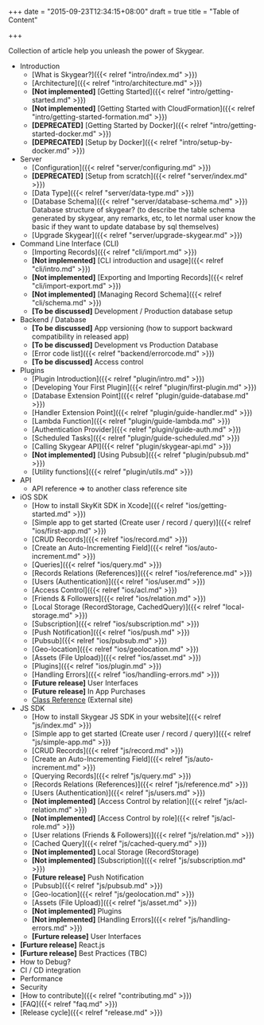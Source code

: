 +++
date = "2015-09-23T12:34:15+08:00"
draft = true
title = "Table of Content"

+++

Collection of article help you unleash the power of Skygear.


- Introduction
  - [What is Skygear?]({{< relref "intro/index.md" >}})
  - [Architecture]({{< relref "intro/architecture.md" >}})
  - **[Not implemented]** [Getting Started]({{< relref "intro/getting-started.md" >}})
  - **[Not implemented]** [Getting Started with CloudFormation]({{< relref "intro/getting-started-formation.md" >}})
  - **[DEPRECATED]** [Getting Started by Docker]({{< relref "intro/getting-started-docker.md" >}})
  - **[DEPRECATED]** [Setup by Docker]({{< relref "intro/setup-by-docker.md" >}})
- Server
  - [Configuration]({{< relref "server/configuring.md" >}})
  - **[DEPRECATED]** [Setup from scratch]({{< relref "server/index.md" >}})
  - [Data Type]({{< relref "server/data-type.md" >}})
  - [Database Schema]({{< relref "server/database-schema.md" >}}) Database structure of skygear? (to describe the table schema generated by skygear, any remarks, etc, to let normal user know the basic if they want to update database by sql themselves)
  - [Upgrade Skygear]({{< relref "server/upgrade-skygear.md" >}})
- Command Line Interface (CLI)
  - [Importing Records]({{< relref "cli/import.md" >}})
  - **[Not implemented]** [CLI introduction and usage]({{< relref "cli/intro.md" >}})
  - **[Not implemented]** [Exporting and Importing Records]({{< relref "cli/import-export.md" >}})
  - **[Not implemented]** [Managing Record Schema]({{< relref "cli/schema.md" >}})
  - **[To be discussed]** Development / Production database setup
- Backend / Database
  - **[To be discussed]** App versioning (how to support backward compatibility in released app)
  - **[To be discussed]** Development vs Production Database
  - [Error code list]({{< relref "backend/errorcode.md" >}})
  - **[To be discussed]** Access control
- Plugins
  - [Plugin Introduction]({{< relref "plugin/intro.md" >}})
  - [Developing Your First Plugin]({{< relref "plugin/first-plugin.md" >}})
  - [Database Extension Point]({{< relref "plugin/guide-database.md" >}})
  - [Handler Extension Point]({{< relref "plugin/guide-handler.md" >}})
  - [Lambda Function]({{< relref "plugin/guide-lambda.md" >}})
  - [Authentication Provider]({{< relref "plugin/guide-auth.md" >}})
  - [Scheduled Tasks]({{< relref "plugin/guide-scheduled.md" >}})
  - [Calling Skygear API]({{< relref "plugin/skygear-api.md" >}})
  - **[Not implemented]** [Using Pubsub]({{< relref "plugin/pubsub.md" >}})
  - [Utility functions]({{< relref "plugin/utils.md" >}})
- API
  - API reference => to another class reference site
- iOS SDK
  - [How to install SkyKit SDK in Xcode]({{< relref "ios/getting-started.md" >}})
  - [Simple app to get started (Create user / record / query)]({{< relref "ios/first-app.md" >}})
  - [CRUD Records]({{< relref "ios/record.md" >}})
  - [Create an Auto-Incrementing Field]({{< relref "ios/auto-increment.md" >}})
  - [Queries]({{< relref "ios/query.md" >}})
  - [Records Relations (References)]({{< relref "ios/reference.md" >}})
  - [Users (Authentication)]({{< relref "ios/user.md" >}})
  - [Access Control]({{< relref "ios/acl.md" >}})
  - [Friends & Followers]({{< relref "ios/relation.md" >}})
  - [Local Storage (RecordStorage, CachedQuery)]({{< relref "local-storage.md" >}})
  - [Subscription]({{< relref "ios/subscription.md" >}})
  - [Push Notification]({{< relref "ios/push.md" >}})
  - [Pubsub]({{< relref "ios/pubsub.md" >}})
  - [Geo-location]({{< relref "ios/geolocation.md" >}})
  - [Assets (File Upload)]({{< relref "ios/asset.md" >}})
  - [Plugins]({{< relref "ios/plugin.md" >}})
  - [Handling Errors]({{< relref "ios/handling-errors.md" >}})
  - **[Future release]** User Interfaces
  - **[Future release]** In App Purchases
  - [Class Reference](http://docs.pandadb.com/ios/) (External site)
- JS SDK
  - [How to install Skygear JS SDK in your website]({{< relref "js/index.md" >}})
  - [Simple app to get started (Create user / record / query)]({{< relref "js/simple-app.md" >}})
  - [CRUD Records]({{< relref "js/record.md" >}})
  - [Create an Auto-Incrementing Field]({{< relref "js/auto-increment.md" >}})
  - [Querying Records]({{< relref "js/query.md" >}})
  - [Records Relations (References)]({{< relref "js/reference.md" >}})
  - [Users (Authentication)]({{< relref "js/users.md" >}})
  - **[Not implemented]** [Access Control by relation]({{< relref "js/acl-relation.md" >}})
  - **[Not implemented]** [Access Control by role]({{< relref "js/acl-role.md" >}})
  - [User relations (Friends & Followers)]({{< relref "js/relation.md" >}})
  - [Cached Query]({{< relref "js/cached-query.md" >}})
  - **[Not implemented]** Local Storage (RecordStorage)
  - **[Not implemented]** [Subscription]({{< relref "js/subscription.md" >}})
  - **[Future release]** Push Notification
  - [Pubsub]({{< relref "js/pubsub.md" >}})
  - [Geo-location]({{< relref "js/geolocation.md" >}})
  - [Assets (File Upload)]({{< relref "js/asset.md" >}})
  - **[Not implemented]** Plugins
  - **[Not implemented]** [Handling Errors]({{< relref "js/handling-errors.md" >}})
  - **[Furture release]** User Interfaces
- **[Furture release]** React.js
- **[Furture release]** Best Practices (TBC)
 - How to Debug?
 - CI / CD integration
 - Performance
 - Security
- [How to contribute]({{< relref "contributing.md" >}})
- [FAQ]({{< relref "faq.md" >}})
- [Release cycle]({{< relref "release.md" >}})
